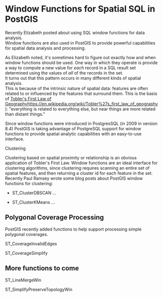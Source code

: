 # Window Functions for Spatial SQL in PostGIS

Recently Elizabeth posted about using SQL window functions for data analysis.  
Window functions are also used in PostGIS to provide powerful capabilities for spatial data analysis and processing.

As Elizabeth noted, it's sometimes hard to figure out exactly how and when window functions should be used.
One way in which they operate is provide a way to compute a new value for *each* record in a SQL result set
determined using the values of *all* of the records in the set.  
It turns out that this pattern occurs in many different kinds of spatial analysis.  
This is because of the intrinsic nature of spatial data: features are often related to 
or influenced by the features that surround them.
This is the basis of [Tobler's First Law of Geography]()https://en.wikipedia.org/wiki/Tobler%27s_first_law_of_geography): 
"everything is related to everything else, but near things are more related than distant things."

Since window functions were introduced in PostgresSQL (in 2009 in version 8.4)
PostGIS is taking advantage of PostgreSQL support for window functions to provide spatial analytic capabilities
with an easy-to-use interface.

Clustering

Clustering based on spatial proximity or relationship is an obvious application of Tobler's First Law.
Window functions are an ideal interface for clustering algorithms, since
clustering requires scanning an entire set of spatial features, and then returning a
cluster id for each feature in the set.
Recently Paul Ramsey wrote some blog posts about PostGIS window functions for clustering:

* ST_ClusterDBSCAN ...

* ST_ClusterKMeans ...

## Polygonal Coverage Processing

PostGIS recently added functions to help support processing simple polygonal coverages.  



ST_CoverageInvalidEdges

ST_CoverageSimplify


## More functions to come

ST_LineMergeWin

ST_SimplifyPreserveTopologyWin







